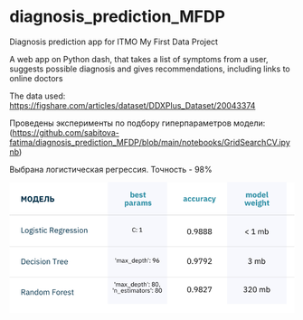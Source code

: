 # diagnosis_prediction_MFDP
Diagnosis prediction app for ITMO My First Data Project

A web app on Python dash, that takes a list of symptoms from a user, suggests possible diagnosis and gives recommendations, including links to online doctors

The data used: https://figshare.com/articles/dataset/DDXPlus_Dataset/20043374

Проведены эксперименты по подбору гиперпараметров модели: (https://github.com/sabitova-fatima/diagnosis_prediction_MFDP/blob/main/notebooks/GridSearchCV.ipynb)

Выбрана логистическая регрессия. Точность - 98%

![Alt text](https://github.com/sabitova-fatima/diagnosis_prediction_MFDP/blob/main/models_compared.png)

